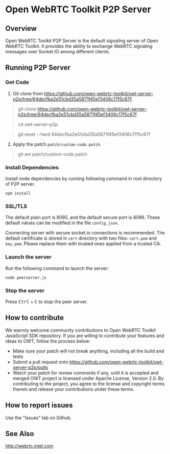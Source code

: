 # Open WebRTC Toolkit P2P Server
## Overview
Open WebRTC Toolkit P2P Server is the default signaling server of Open WebRTC Toolkit. It provides the ability to exchange WebRTC signaling messages over Socket.IO among different clients.

## Running P2P Server
### Get Code
1. Git clone from https://github.com/open-webrtc-toolkit/owt-server-p2p/tree/64decfba2e51cbd35a5871f45ef3406c17f5c67f.
  >  git clone https://github.com/open-webrtc-toolkit/owt-server-p2p/tree/64decfba2e51cbd35a5871f45ef3406c17f5c67f

  >  cd owt-server-p2p
  
  >  git reset --hard 64decfba2e51cbd35a5871f45ef3406c17f5c67f
2. Apply the patch `patch/custom-code.patch`.
  >  git am patch/custom-code.patch

### Install Dependencies
Install node dependencies by running following command in root directory of P2P server.

```
npm install
```

### SSL/TLS
The default plain port is 8095, and the default secure port is 8096. These default values can be modified in the file `config.json`.

Connecting server with secure socket.io connections is recommended. The default certificate is stored in `cert` directory with two files: `cert.pem` and `key.pem`. Please replace them with  trusted ones applied from a trusted CA.

### Launch the server
Run the following command to launch the server:

```
node peerserver.js
```

### Stop the server
Press <kbd>Ctrl</kbd> + <kbd>C</kbd> to stop the peer server.

## How to contribute
We warmly welcome community contributions to Open WebRTC Toolkit JavaScript SDK repository. If you are willing to contribute your features and ideas to OWT, follow the process below:
- Make sure your patch will not break anything, including all the build and tests
- Submit a pull request onto https://github.com/open-webrtc-toolkit/owt-server-p2p/pulls
- Watch your patch for review comments if any, until it is accepted and merged
OWT project is licensed under Apache License, Version 2.0. By contributing to the project, you agree to the license and copyright terms therein and release your contributions under these terms.

## How to report issues
Use the "Issues" tab on Github.

## See Also
http://webrtc.intel.com

